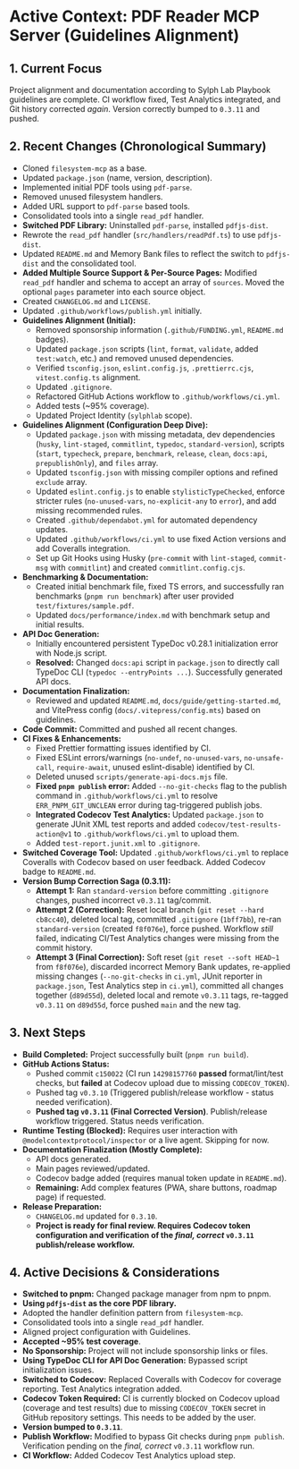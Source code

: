 <!-- Version: 1.24 | Last Updated: 2025-04-07 | Updated By: Sylph -->

# Active Context: PDF Reader MCP Server (Guidelines Alignment)

## 1. Current Focus

Project alignment and documentation according to Sylph Lab Playbook guidelines are complete. CI workflow fixed, Test Analytics integrated, and Git history corrected _again_. Version correctly bumped to `0.3.11` and pushed.

## 2. Recent Changes (Chronological Summary)

- Cloned `filesystem-mcp` as a base.
- Updated `package.json` (name, version, description).
- Implemented initial PDF tools using `pdf-parse`.
- Removed unused filesystem handlers.
- Added URL support to `pdf-parse` based tools.
- Consolidated tools into a single `read_pdf` handler.
- **Switched PDF Library:** Uninstalled `pdf-parse`, installed `pdfjs-dist`.
- Rewrote the `read_pdf` handler (`src/handlers/readPdf.ts`) to use `pdfjs-dist`.
- Updated `README.md` and Memory Bank files to reflect the switch to `pdfjs-dist` and the consolidated tool.
- **Added Multiple Source Support & Per-Source Pages:** Modified `read_pdf` handler and schema to accept an array of `sources`. Moved the optional `pages` parameter into each source object.
- Created `CHANGELOG.md` and `LICENSE`.
- Updated `.github/workflows/publish.yml` initially.
- **Guidelines Alignment (Initial):**
  - Removed sponsorship information (`.github/FUNDING.yml`, `README.md` badges).
  - Updated `package.json` scripts (`lint`, `format`, `validate`, added `test:watch`, etc.) and removed unused dependencies.
  - Verified `tsconfig.json`, `eslint.config.js`, `.prettierrc.cjs`, `vitest.config.ts` alignment.
  - Updated `.gitignore`.
  - Refactored GitHub Actions workflow to `.github/workflows/ci.yml`.
  - Added tests (~95% coverage).
  - Updated Project Identity (`sylphlab` scope).
- **Guidelines Alignment (Configuration Deep Dive):**
  - Updated `package.json` with missing metadata, dev dependencies (`husky`, `lint-staged`, `commitlint`, `typedoc`, `standard-version`), scripts (`start`, `typecheck`, `prepare`, `benchmark`, `release`, `clean`, `docs:api`, `prepublishOnly`), and `files` array.
  - Updated `tsconfig.json` with missing compiler options and refined `exclude` array.
  - Updated `eslint.config.js` to enable `stylisticTypeChecked`, enforce stricter rules (`no-unused-vars`, `no-explicit-any` to `error`), and add missing recommended rules.
  - Created `.github/dependabot.yml` for automated dependency updates.
  - Updated `.github/workflows/ci.yml` to use fixed Action versions and add Coveralls integration.
  - Set up Git Hooks using Husky (`pre-commit` with `lint-staged`, `commit-msg` with `commitlint`) and created `commitlint.config.cjs`.
- **Benchmarking & Documentation:**
  - Created initial benchmark file, fixed TS errors, and successfully ran benchmarks (`pnpm run benchmark`) after user provided `test/fixtures/sample.pdf`.
  - Updated `docs/performance/index.md` with benchmark setup and initial results.
- **API Doc Generation:**
  - Initially encountered persistent TypeDoc v0.28.1 initialization error with Node.js script.
  - **Resolved:** Changed `docs:api` script in `package.json` to directly call TypeDoc CLI (`typedoc --entryPoints ...`). Successfully generated API docs.
- **Documentation Finalization:**
  - Reviewed and updated `README.md`, `docs/guide/getting-started.md`, and VitePress config (`docs/.vitepress/config.mts`) based on guidelines.
- **Code Commit:** Committed and pushed all recent changes.
- **CI Fixes & Enhancements:**
  - Fixed Prettier formatting issues identified by CI.
  - Fixed ESLint errors/warnings (`no-undef`, `no-unused-vars`, `no-unsafe-call`, `require-await`, unused eslint-disable) identified by CI.
  - Deleted unused `scripts/generate-api-docs.mjs` file.
  - **Fixed `pnpm publish` error:** Added `--no-git-checks` flag to the publish command in `.github/workflows/ci.yml` to resolve `ERR_PNPM_GIT_UNCLEAN` error during tag-triggered publish jobs.
  - **Integrated Codecov Test Analytics:** Updated `package.json` to generate JUnit XML test reports and added `codecov/test-results-action@v1` to `.github/workflows/ci.yml` to upload them.
  - Added `test-report.junit.xml` to `.gitignore`.
- **Switched Coverage Tool:** Updated `.github/workflows/ci.yml` to replace Coveralls with Codecov based on user feedback. Added Codecov badge to `README.md`.
- **Version Bump Correction Saga (0.3.11):**
  - **Attempt 1:** Ran `standard-version` before committing `.gitignore` changes, pushed incorrect `v0.3.11` tag/commit.
  - **Attempt 2 (Correction):** Reset local branch (`git reset --hard cb8cc40`), deleted local tag, committed `.gitignore` (`1bff7bb`), re-ran `standard-version` (created `f8f076e`), force pushed. Workflow _still_ failed, indicating CI/Test Analytics changes were missing from the commit history.
  - **Attempt 3 (Final Correction):** Soft reset (`git reset --soft HEAD~1` from `f8f076e`), discarded incorrect Memory Bank updates, re-applied missing changes (`--no-git-checks` in `ci.yml`, JUnit reporter in `package.json`, Test Analytics step in `ci.yml`), committed all changes together (`d89d55d`), deleted local and remote `v0.3.11` tags, re-tagged `v0.3.11` on `d89d55d`, force pushed `main` and the new tag.

## 3. Next Steps

- **Build Completed:** Project successfully built (`pnpm run build`).
- **GitHub Actions Status:**
  - Pushed commit `c150022` (CI run `14298157760` **passed** format/lint/test checks, but **failed** at Codecov upload due to missing `CODECOV_TOKEN`).
  - Pushed tag `v0.3.10` (Triggered publish/release workflow - status needed verification).
  - **Pushed tag `v0.3.11` (Final Corrected Version)**. Publish/release workflow triggered. Status needs verification.
- **Runtime Testing (Blocked):** Requires user interaction with `@modelcontextprotocol/inspector` or a live agent. Skipping for now.
- **Documentation Finalization (Mostly Complete):**
  - API docs generated.
  - Main pages reviewed/updated.
  - Codecov badge added (requires manual token update in `README.md`).
  - **Remaining:** Add complex features (PWA, share buttons, roadmap page) if requested.
- **Release Preparation:**
  - `CHANGELOG.md` updated for `0.3.10`.
  - **Project is ready for final review. Requires Codecov token configuration and verification of the _final, correct_ `v0.3.11` publish/release workflow.**

## 4. Active Decisions & Considerations

- **Switched to pnpm:** Changed package manager from npm to pnpm.
- **Using `pdfjs-dist` as the core PDF library.**
- Adopted the handler definition pattern from `filesystem-mcp`.
- Consolidated tools into a single `read_pdf` handler.
- Aligned project configuration with Guidelines.
- **Accepted ~95% test coverage**.
- **No Sponsorship:** Project will not include sponsorship links or files.
- **Using TypeDoc CLI for API Doc Generation:** Bypassed script initialization issues.
- **Switched to Codecov:** Replaced Coveralls with Codecov for coverage reporting. Test Analytics integration added.
- **Codecov Token Required:** CI is currently blocked on Codecov upload (coverage and test results) due to missing `CODECOV_TOKEN` secret in GitHub repository settings. This needs to be added by the user.
- **Version bumped to `0.3.11`**.
- **Publish Workflow:** Modified to bypass Git checks during `pnpm publish`. Verification pending on the _final, correct_ `v0.3.11` workflow run.
- **CI Workflow:** Added Codecov Test Analytics upload step.
